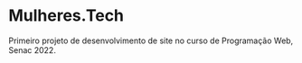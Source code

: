# Mulheres.Tech
 Primeiro projeto de desenvolvimento de site no curso de Programação Web, Senac 2022.
